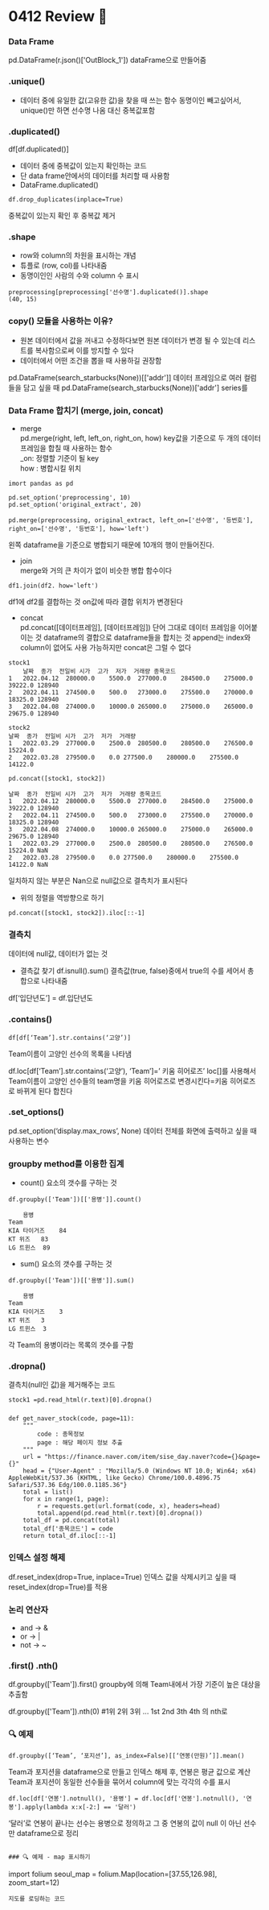 # 0412 Review 📖

### Data Frame
pd.DataFrame(r.json()['OutBlock_1'])
dataFrame으로 만들어줌

### .unique()
- 데이터 중에 유일한 값(고유한 값)을 찾을 때 쓰는 함수 
동명이인 빼고싶어서, unique()만 하면 선수명 나옴 대신 중복값포함

### .duplicated()
df[df.duplicated()]
- 데이터 중에 중복값이 있는지 확인하는 코드
- 단 data frame안에서의 데이터를 처리할 때 사용함
- DataFrame.duplicated()

```
df.drop_duplicates(inplace=True)
```
중복값이 있는지 확인 후 중복값 제거


### .shape
- row와 column의 차원을 표시하는 개념
- 튜플로 (row, col)를 나타내줌
- 동명이인인 사람의 수와 column 수 표시
```
preprocessing[preprocessing['선수명'].duplicated()].shape
(40, 15)
```

### copy() 모듈을 사용하는 이유?
- 원본 데이터에서 값을 꺼내고 수정하다보면 원본 데이터가 변경 될 수 있는데 리스트를 복사함으로써 이를 방지할 수 있다
- 데이터에서 어떤 조건을 뽑을 때 사용하길 권장함


pd.DataFrame(search_starbucks(None))[['addr']]
데이터 프레임으로 여러 컬럼들을 담고 싶을 때
pd.DataFrame(search_starbucks(None))['addr']
series를 

### Data Frame 합치기 (merge, join, concat)
- merge  
pd.merge(right, left, left_on, right_on, how)
key값을 기준으로 두 개의 데이터 프레임을 합칠 때 사용하는 함수  
_on: 정렬할 기준이 될 key  
how : 병합시킬 위치

```
imort pandas as pd

pd.set_option('preprocessing', 10)
pd.set_option('original_extract', 20)

pd.merge(preprocessing, original_extract, left_on=['선수명', '등번호'], right_on=['선수명', '등번호'], how='left')
```
왼쪽 dataframe을 기준으로 병합되기 때문에 10개의 행이 만들어진다. 

- join  
merge와 거의 큰 차이가 없이 비슷한 병합 함수이다
```
df1.join(df2. how='left')
```
df1에 df2를 결합하는 것
on값에 따라 결합 위치가 변경된다

- concat  
pd.concat([데이터프레임], [데이터프레임])
단어 그대로 데이터 프레임을 이어붙이는 것
dataframe의 결합으로 dataframe들을 합치는 것
append는 index와 column이 없어도 사용 가능하지만 concat은 그럴 수 없다

```
stock1
	날짜	종가	전일비	시가	고가	저가	거래량	종목코드
1	2022.04.12	280000.0	5500.0	277000.0	284500.0	275000.0	39222.0	128940
2	2022.04.11	274500.0	500.0	273000.0	275500.0	270000.0	18325.0	128940
3	2022.04.08	274000.0	10000.0	265000.0	275000.0	265000.0	29675.0	128940

stock2
날짜	종가	전일비	시가	고가	저가	거래량
1	2022.03.29	277000.0	2500.0	280500.0	280500.0	276500.0	15224.0
2	2022.03.28	279500.0	0.0	277500.0	280000.0	275500.0	14122.0

pd.concat([stock1, stock2])

날짜	종가	전일비	시가	고가	저가	거래량	종목코드
1	2022.04.12	280000.0	5500.0	277000.0	284500.0	275000.0	39222.0	128940
2	2022.04.11	274500.0	500.0	273000.0	275500.0	270000.0	18325.0	128940
3	2022.04.08	274000.0	10000.0	265000.0	275000.0	265000.0	29675.0	128940
1	2022.03.29	277000.0	2500.0	280500.0	280500.0	276500.0	15224.0	NaN
2	2022.03.28	279500.0	0.0	277500.0	280000.0	275500.0	14122.0	NaN
```
일치하지 않는 부분은 Nan으로 null값으로 결측치가 표시된다

+ 위의 정렬을 역방향으로 하기
```
pd.concat([stock1, stock2]).iloc[::-1]
```

### 결측치
데이터에 null값, 데이터가 없는 것

- 결측값 찾기
df.isnull().sum()
결측값(true, false)중에서 true의 수를 세어서 총 합으로 나타내줌

df[‘입단년도’] = df.입단년도


### .contains()
```
df[df[‘Team’].str.contains(‘고양’)]
```
Team이름이 고양인 선수의 목록을 나타냄


df.loc[df[‘Team’].str.contains(‘고양’), ‘Team’]=’ 키움 히어로즈’
loc[]를 사용해서 Team이름이 고양인 선수들의 team명을 키움 히어로즈로 변경시킨다=키움 히어로즈로 바뀌게 된다 합친다

### .set_options()
pd.set_option(‘display.max_rows’, None)
데이터 전체를 화면에 출력하고 싶을 때 사용하는 변수


### groupby method를 이용한 집계
- count()
요소의 갯수를 구하는 것
```
df.groupby(['Team'])[['용병']].count()

	용병
Team	
KIA 타이거즈	84
KT 위즈	83
LG 트윈스	89
```

- sum()
요소의 갯수를 구하는 것
```
df.groupby(['Team'])[['용병']].sum()

	용병
Team	
KIA 타이거즈	3
KT 위즈	3
LG 트윈스	3
```
각 Team의 용병이라는 목록의 갯수를 구함


### .dropna()
결측치(null인 값)을 제거해주는 코드
```
stock1 =pd.read_html(r.text)[0].dropna()
```

### 
```
def get_naver_stock(code, page=11):
    """
        code : 종목정보 
        page : 해당 페이지 정보 추출 
    """
    url = "https://finance.naver.com/item/sise_day.naver?code={}&page={}"
    head = {"User-Agent" : "Mozilla/5.0 (Windows NT 10.0; Win64; x64) AppleWebKit/537.36 (KHTML, like Gecko) Chrome/100.0.4896.75 Safari/537.36 Edg/100.0.1185.36"}
    total = list()
    for x in range(1, page):
        r = requests.get(url.format(code, x), headers=head)
        total.append(pd.read_html(r.text)[0].dropna())
    total_df = pd.concat(total)
    total_df['종목코드'] = code
    return total_df.iloc[::-1]
```

### 인덱스 설정 해제
df.reset_index(drop=True, inplace=True)
인덱스 값을 삭제시키고 싶을 때 reset_index(drop=True)를 적용

### 논리 연산자
- and -> &
- or -> |
- not -> ~

### .first() .nth()
df.groupby(['Team']).first()
groupby에 의해 Team내에서 가장 기준이 높은 대상을 추출함

df.groupby(['Team']).nth(0) #1위 2위 3위 ...
1st 2nd 3th 4th 의 nth로 


### 🔍 예제
```
df.groupby([‘Team’, ‘포지션’], as_index=False)[[‘연봉(만원)’]].mean()
```
Team과 포지션을 dataframe으로 만들고 인덱스 해제 후, 연봉은 평균 값으로 계산
Team과 포지션이 동일한 선수들을 묶어서 column에 맞는 각각의 수를 표시

```
df.loc[df['연봉'].notnull(), '용병'] = df.loc[df['연봉'].notnull(), '연봉'].apply(lambda x:x[-2:] == '달러')
```
‘달러’로 연봉이 끝나는 선수는 용병으로 정의하고 그 중 연봉의 값이 null 이 아닌 선수만 dataframe으로 정리
```

### 🔍 예제 - map 표시하기
```
import folium
seoul_map = folium.Map(location=[37.55,126.98], zoom_start=12)
```
지도를 로딩하는 코드
